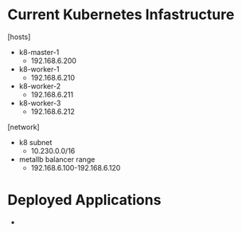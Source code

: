 # Current Kubernetes Infastructure

[hosts]
- k8-master-1
  - 192.168.6.200
- k8-worker-1
  - 192.168.6.210
- k8-worker-2
  - 192.168.6.211
- k8-worker-3
  - 192.168.6.212

[network]
- k8 subnet
  - 10.230.0.0/16
- metallb balancer range
  - 192.168.6.100-192.168.6.120


# Deployed Applications

- 
